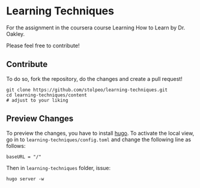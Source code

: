 # Learning Techniques

For the assignment in the coursera course Learning How to Learn by Dr. Oakley.

Please feel free to contribute!

## Contribute

To do so, fork the repository, do the changes and create a pull request!

```
git clone https://github.com/stolpeo/learning-techniques.git
cd learning-techniques/content
# adjust to your liking
```

## Preview Changes

To preview the changes, you have to install [hugo](https://gohugo.io/getting-started/).
To activate the local view, go in to `learning-techniques/config.toml` and change the following line as follows:

```
baseURL = "/"
```

Then in `learning-techniques` folder, issue:

```
hugo server -w
```

